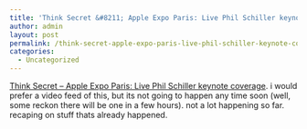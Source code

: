 ```yaml
---
title: 'Think Secret &#8211; Apple Expo Paris: Live Phil Schiller keynote coverage'
author: admin
layout: post
permalink: /think-secret-apple-expo-paris-live-phil-schiller-keynote-coverage/
categories:
  - Uncategorized
---
```

[Think Secret &#8211; Apple Expo Paris: Live Phil Schiller keynote coverage][1]. i would prefer a video feed of this, but its not going to happen any time soon (well, some reckon there will be one in a few hours). not a lot happening so far. recaping on stuff thats already happened.

 [1]: http://www.thinksecret.com/keynote.html
